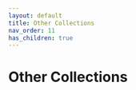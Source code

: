 ```yaml
---
layout: default
title: Other Collections
nav_order: 11
has_children: true
---
```


# Other Collections
